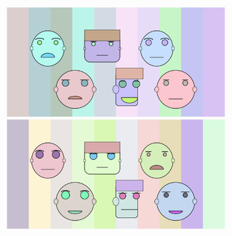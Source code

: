 ![Demo 1](Screenshot%20from%202024-12-23%2016-33-05.png)
![Demo 2](Screenshot%20from%202024-12-23%2016-33-18.png)
